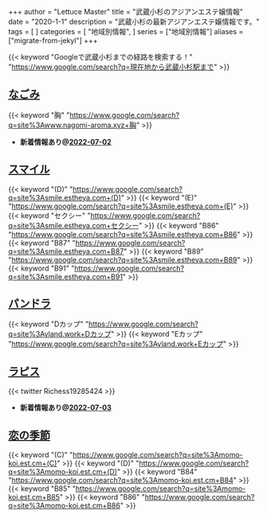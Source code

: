 +++
author = "Lettuce Master"
title = "武蔵小杉のアジアンエステ嬢情報"
date = "2020-1-1"
description = "武蔵小杉の最新アジアンエステ嬢情報です。"
tags = [
]
categories = [
    "地域別情報",
]
series = ["地域別情報"]
aliases = ["migrate-from-jekyl"]
+++

{{< keyword "Googleで武蔵小杉までの経路を検索する！" "https://www.google.com/search?q=現在地から武蔵小杉駅まで" >}}

## [なごみ](http://www.nagomi-aroma.xyz/)
{{< keyword "胸" "https://www.google.com/search?q=site%3Awww.nagomi-aroma.xyz+胸" >}} 

- **新着情報あり@[2022-07-02](/post/2022-07-02)**
## [スマイル](http://smile.estheya.com/)
{{< keyword "(D)" "https://www.google.com/search?q=site%3Asmile.estheya.com+(D)" >}} {{< keyword "(E)" "https://www.google.com/search?q=site%3Asmile.estheya.com+(E)" >}} {{< keyword "セクシー" "https://www.google.com/search?q=site%3Asmile.estheya.com+セクシー" >}} {{< keyword "B86" "https://www.google.com/search?q=site%3Asmile.estheya.com+B86" >}} {{< keyword "B87" "https://www.google.com/search?q=site%3Asmile.estheya.com+B87" >}} {{< keyword "B89" "https://www.google.com/search?q=site%3Asmile.estheya.com+B89" >}} {{< keyword "B91" "https://www.google.com/search?q=site%3Asmile.estheya.com+B91" >}} 

## [パンドラ](http://yland.work/)
{{< keyword "Dカップ" "https://www.google.com/search?q=site%3Ayland.work+Dカップ" >}} {{< keyword "Eカップ" "https://www.google.com/search?q=site%3Ayland.work+Eカップ" >}} 

## [ラピス](http://hfmp9.xyz/)


{{< twitter Richess19285424 >}}



- **新着情報あり@[2022-07-03](/post/2022-07-03)**
## [恋の季節](https://momo-koi.est.cm/)
{{< keyword "(C)" "https://www.google.com/search?q=site%3Amomo-koi.est.cm+(C)" >}} {{< keyword "(D)" "https://www.google.com/search?q=site%3Amomo-koi.est.cm+(D)" >}} {{< keyword "B84" "https://www.google.com/search?q=site%3Amomo-koi.est.cm+B84" >}} {{< keyword "B85" "https://www.google.com/search?q=site%3Amomo-koi.est.cm+B85" >}} {{< keyword "B86" "https://www.google.com/search?q=site%3Amomo-koi.est.cm+B86" >}} 

